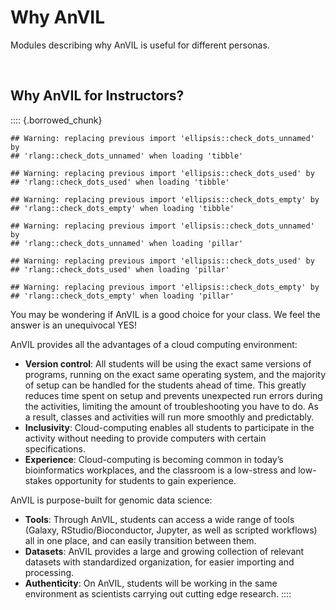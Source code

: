 # Why AnVIL

Modules describing why AnVIL is useful for different personas.
 
<br>
 
## Why AnVIL for Instructors?

:::: {.borrowed_chunk}

```
## Warning: replacing previous import 'ellipsis::check_dots_unnamed' by
## 'rlang::check_dots_unnamed' when loading 'tibble'
```

```
## Warning: replacing previous import 'ellipsis::check_dots_used' by
## 'rlang::check_dots_used' when loading 'tibble'
```

```
## Warning: replacing previous import 'ellipsis::check_dots_empty' by
## 'rlang::check_dots_empty' when loading 'tibble'
```

```
## Warning: replacing previous import 'ellipsis::check_dots_unnamed' by
## 'rlang::check_dots_unnamed' when loading 'pillar'
```

```
## Warning: replacing previous import 'ellipsis::check_dots_used' by
## 'rlang::check_dots_used' when loading 'pillar'
```

```
## Warning: replacing previous import 'ellipsis::check_dots_empty' by
## 'rlang::check_dots_empty' when loading 'pillar'
```


You may be wondering if AnVIL is a good choice for your class. We feel the answer is an unequivocal YES!

AnVIL provides all the advantages of a cloud computing environment:

- **Version control**:  All students will be using the exact same versions of programs, running on the exact same operating system, and the majority of setup can be handled for the students ahead of time.  This greatly reduces time spent on setup and prevents unexpected run errors during the activities, limiting the amount of troubleshooting you have to do.  As a result, classes and activities will run more smoothly and predictably.
- **Inclusivity**: Cloud-computing enables all students to participate in the activity without needing to provide computers with certain specifications.
- **Experience**: Cloud-computing is becoming common in today’s bioinformatics workplaces, and the classroom is a low-stress and low-stakes opportunity for students to gain experience.

AnVIL is purpose-built for genomic data science:

- **Tools**: Through AnVIL, students can access a wide range of tools (Galaxy, RStudio/Bioconductor, Jupyter, as well as scripted workflows) all in one place, and can easily transition between them.
- **Datasets**: AnVIL provides a large and growing collection of relevant datasets with standardized organization, for easier importing and processing.
- **Authenticity**: On AnVIL, students will be working in the same environment as scientists carrying out cutting edge research.
::::
